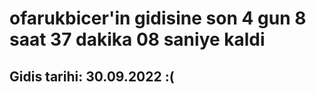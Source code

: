 # ofarukbicer'in gidisine son 4 gun 8 saat 37 dakika 08 saniye kaldi

## Gidis tarihi: 30.09.2022 :(